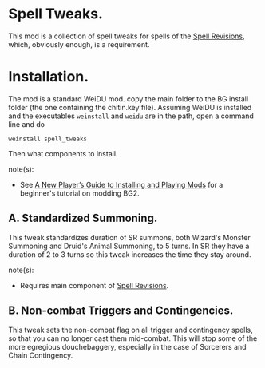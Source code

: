 # Spell Tweaks.

This mod is a collection of spell tweaks for spells of the [Spell Revisions](https://github.com/Gibberlings3/SpellRevisions), which, obviously enough, is a requirement.

# Installation.

The mod is a standard WeiDU mod. copy the main folder to the BG install folder (the one containing the chitin.key file). Assuming WeiDU is installed and the executables `weinstall` and `weidu` are in the path, open a command line and do

```
weinstall spell_tweaks
```

Then what components to install.

note(s):

* See [A New Player’s Guide to Installing and Playing Mods](https://www.gibberlings3.net/forums/topic/33164-a-new-player%E2%80%99s-guide-to-installing-and-playing-mods) for a beginner's tutorial on modding BG2.

## A. Standardized Summoning.

This tweak standardizes duration of SR summons, both Wizard's Monster Summoning and Druid's Animal Summoning, to 5 turns. In SR they have a duration of 2 to 3 turns so this tweak increases the time they stay around.

note(s):
* Requires main component of [Spell Revisions](https://github.com/Gibberlings3/SpellRevisions).

## B. Non-combat Triggers and Contingencies.

This tweak sets the non-combat flag on all trigger and contingency spells, so that you can no longer cast them mid-combat. This will stop some of the more egregious douchebaggery, especially in the case of Sorcerers and Chain Contingency.
